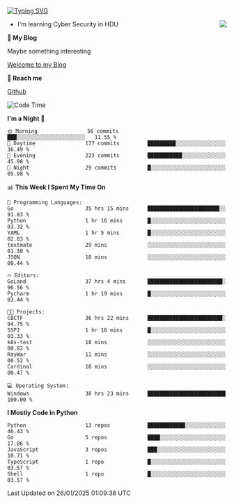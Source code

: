 [![Typing SVG](https://readme-typing-svg.herokuapp.com?font=Fira+Code&pause=1000&random=false&width=450&height=60&lines=Hello+%F0%9F%91%8B%F0%9F%8F%BB;I'm+JBNRZ)](https://git.io/typing-svg)

<a href="#">
  <img align="right" src="https://github-readme-stats.vercel.app/api?username=JBNRZ&show_icons=true&bg_color=15,f2f7fd,E0EAFC" />
</a>

- I'm learning Cyber Security in HDU

 **🌱 My Blog**

Maybe something interesting

[Welcome to my Blog](https://jbnrz.com.cn/)

 **💬 Reach me** 

[Github](https://github.com/JBNRZ)


<!--START_SECTION:waka-->
![Code Time](http://img.shields.io/badge/Code%20Time-882%20hrs%207%20mins-blue)

**I'm a Night 🦉** 

```text
🌞 Morning                56 commits          ███░░░░░░░░░░░░░░░░░░░░░░   11.55 % 
🌆 Daytime                177 commits         █████████░░░░░░░░░░░░░░░░   36.49 % 
🌃 Evening                223 commits         ███████████░░░░░░░░░░░░░░   45.98 % 
🌙 Night                  29 commits          █░░░░░░░░░░░░░░░░░░░░░░░░   05.98 % 
```


📊 **This Week I Spent My Time On** 

```text
💬 Programming Languages: 
Go                       35 hrs 15 mins      ███████████████████████░░   91.83 % 
Python                   1 hr 16 mins        █░░░░░░░░░░░░░░░░░░░░░░░░   03.32 % 
YAML                     1 hr 5 mins         █░░░░░░░░░░░░░░░░░░░░░░░░   02.83 % 
textmate                 29 mins             ░░░░░░░░░░░░░░░░░░░░░░░░░   01.30 % 
JSON                     10 mins             ░░░░░░░░░░░░░░░░░░░░░░░░░   00.44 % 

🔥 Editors: 
GoLand                   37 hrs 4 mins       ████████████████████████░   96.56 % 
Pycharm                  1 hr 19 mins        █░░░░░░░░░░░░░░░░░░░░░░░░   03.44 % 

🐱‍💻 Projects: 
CBCTF                    36 hrs 22 mins      ████████████████████████░   94.75 % 
SSPJ                     1 hr 16 mins        █░░░░░░░░░░░░░░░░░░░░░░░░   03.33 % 
k8s-test                 18 mins             ░░░░░░░░░░░░░░░░░░░░░░░░░   00.82 % 
RayWar                   11 mins             ░░░░░░░░░░░░░░░░░░░░░░░░░   00.52 % 
Cardinal                 10 mins             ░░░░░░░░░░░░░░░░░░░░░░░░░   00.47 % 

💻 Operating System: 
Windows                  38 hrs 23 mins      █████████████████████████   100.00 % 
```

**I Mostly Code in Python** 

```text
Python                   13 repos            ████████████░░░░░░░░░░░░░   46.43 % 
Go                       5 repos             ████░░░░░░░░░░░░░░░░░░░░░   17.86 % 
JavaScript               3 repos             ███░░░░░░░░░░░░░░░░░░░░░░   10.71 % 
TypeScript               1 repo              █░░░░░░░░░░░░░░░░░░░░░░░░   03.57 % 
Shell                    1 repo              █░░░░░░░░░░░░░░░░░░░░░░░░   03.57 % 
```




 Last Updated on 26/01/2025 01:09:38 UTC
<!--END_SECTION:waka-->
